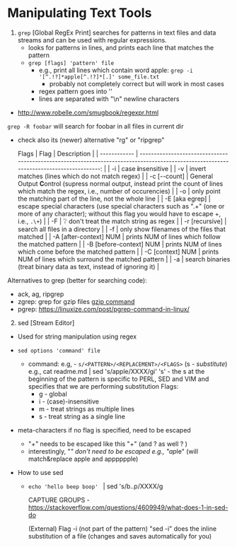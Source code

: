 # Manipulating Text Tools
1. `grep` [Global RegEx Print] searches for patterns in text files and data streams  and can be used with regular expressions.
   - looks for patterns in lines, and prints each line that matches the pattern
   - `grep [flags] 'pattern' file`
     - e.g., print all lines which contain word apple: ```grep -i '[^.!?]*apple[^.!?]*[.]' some_file.txt```
       - probably not completely correct but will work in most cases
     - regex pattern goes into ''
     - lines are separated with "\n" newline characters
- http://www.robelle.com/smugbook/regexpr.html

`grep -R foobar` will search for foobar in all files in current dir
- check also its (newer) alternative "rg" or "ripgrep"

  Flags
  | Flag         |                                                                                                                             Description |
  | ------------ | --------------------------------------------------------------------------------------------------------------------------------------: |
  | -i           |                                                                                                                    case **i**nsensitive |
  | -v           |                                                                                         invert matches (lines which do not match regex) |
  | -c [--count] | General Output **C**ontrol (supress normal output, instead print the count of lines which match the regex, i.e., number of occurencies) |
  | -o | only point the matching part of the line, not the whole line |
  | -E [aka egrep] | escape special characters (use special characters such as ".+" (one or more of any character); without this flag you would have to escape +, i.e., ```.\+```) |
  | -F | ❔ don't treat the match string as regex |
  | -r [recursive] | search all files in a directory |
  | -f | only show filenames of the files that matched |
  | -A [after-context] NUM | prints NUM of lines which follow the matched pattern |
  | -B [before-context] NUM | prints NUM of lines which come before the matched pattern |
  | -C [context] NUM | prints NUM of lines which surround the matched pattern |
  | -a  | search binaries (treat binary data as text, instead of ignoring it) |

Alternatives to grep (better for searching code):
- ack, ag, ripgrep
- zgrep: grep for gzip files [gzip command](https://www.geeksforgeeks.org/gzip-command-linux/)
- pgrep: https://linuxize.com/post/pgrep-command-in-linux/

2. sed [Stream Editor]
  - Used for string manipulation using regex
  - ```sed options 'command' file```
    - command: e.g, - ```s/<PATTERN>/<REPLACEMENT>/<FLAGS>``` (s - *substitute*)
    e.g., cat readme.md | sed 's/apple/XXXX/gi'
      's' - the s at the beginning of the pattern is specific to PERL, SED and VIM and specifies that we are performing substitution
      Flags:
      - g - global
      - i - (case)-insensitive
      - m - treat strings as multiple lines
      - s - treat string as a single line

  - meta-characters if no flag is specified, need to be escaped
    - "+" needs to be escaped like this "\+" (and ? as well \? )
    - interestingly, "*" don't need to be escaped e.g., "ap*le" (will match&replace apple and apppppple)
  - How to use sed
    - ```echo 'hello beep boop' ``` | sed 's/b..p/XXXX/g

		CAPTURE GROUPS - https://stackoverflow.com/questions/4609949/what-does-1-in-sed-do

		(External) Flag -i (not part of the pattern)
		"sed -i" does the inline substitution of a file (changes and saves automatically for you)
